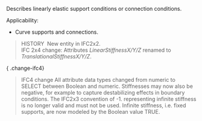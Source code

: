 ﻿Describes linearly elastic support conditions or connection conditions.

Applicability:

* Curve supports and connections.

> HISTORY&nbsp; New entity in IFC2x2.  
> IFC 2x4 change: Attributes _LinearStiffnessX/Y/Z_ renamed to _TranslationalStiffnessX/Y/Z_.

{ .change-ifc4}
> IFC4 change All attribute data types changed from numeric to SELECT between Boolean and numeric. Stiffnesses may now also be negative, for example to capture destabilizing effects in boundary conditions. The IFC2x3 convention of -1. representing infinite stiffness is no longer valid and must not be used. Infinite stiffness, i.e. fixed supports, are now modeled by the Boolean value TRUE.
